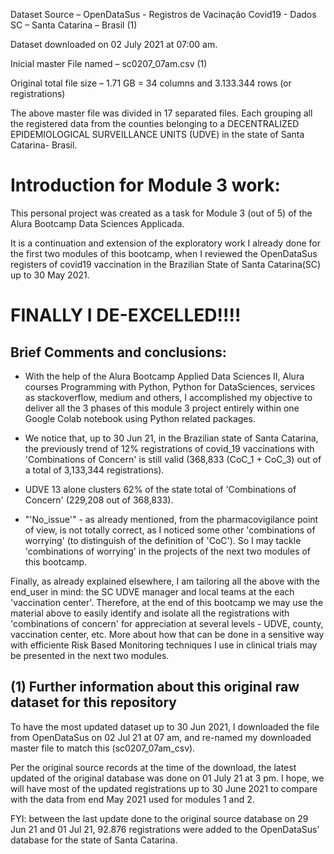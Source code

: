 Dataset Source – OpenDataSus - Registros de Vacinação Covid19 - Dados SC – Santa Catarina – Brasil (1)

Dataset downloaded on 02 July 2021 at 07:00 am.

Inicial master File named – sc0207_07am.csv (1)

Original total file size – 1.71 GB = 34 columns and 3.133.344 rows (or registrations)

The above master file was divided in 17 separated files. Each grouping all the registered data from the counties belonging to a DECENTRALIZED EPIDEMIOLOGICAL SURVEILLANCE UNITS (UDVE) in the state of Santa Catarina- Brasil.


# Introduction for Module 3 work:

This personal project was created as a task for Module 3 (out of 5) of the Alura Bootcamp Data Sciences Applicada.

It is a continuation and extension of the exploratory work I already done for the first two modules of this bootcamp, when I reviewed the OpenDataSus registers of covid19 vaccination in the Brazilian State of Santa Catarina(SC) up to 30 May 2021.


# FINALLY I DE-EXCELLED!!!!
## Brief Comments and conclusions: 

* With the help of the Alura Bootcamp Applied Data Sciences II, Alura courses Programming with Python, Python for DataSciences, services as stackoverflow, medium and others, I accomplished my objective to deliver all the 3 phases of this module 3 project entirely within one Google Colab notebook using Python related packages.

* We notice that, up to 30 Jun 21, in the Brazilian state of Santa Catarina, the previously trend of 12% registrations of covid_19 vaccinations with 'Combinations of Concern' is still valid (368,833 (CoC_1 + CoC_3) out of a total of 3,133,344 registrations).

* UDVE 13 alone clusters 62% of the state total of 'Combinations of Concern' (229,208 out of 368,833).

* "'No_issue'" - as already mentioned, from the pharmacovigilance point of view, is not totally correct, as I noticed some other 'combinations of worrying' (to distinguish of the definition of 'CoC'). So I may tackle 'combinations of worrying' in the projects of the next two modules of this bootcamp.

Finally, as already explained elsewhere, I am tailoring all the above with the end_user in mind: the SC UDVE manager and local teams at the each 'vaccination center'. Therefore, at the end of this bootcamp we may use the material above to easily identify and isolate all the registrations with 'combinations of concern' for appreciation at several levels - UDVE, county, vaccination center, etc. More about how that can be done in a sensitive way with efficiente Risk Based Monitoring techniques I use in clinical trials may be presented in the next two modules.


## (1) Further information about this original raw dataset for this repository

To have the most updated dataset up to 30 Jun 2021, I downloaded the file from OpenDataSus on 02 Jul 21 at 07 am, and re-named my downloaded master file to match this (sc0207_07am_csv).

Per the original source records at the time of the download, the latest updated of the original database was done on 01 July 21 at 3 pm. I hope, we will have most of the updated registrations up to 30 June 2021 to compare with the data from end May 2021 used for modules 1 and 2.

FYI: between the last update done to the original source database on 29 Jun 21 and 01 Jul 21, 92.876 registrations were added to the OpenDataSus' database for the state of Santa Catarina.
